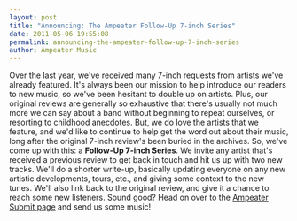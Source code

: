 ```yaml
---
layout: post
title: "Announcing: The Ampeater Follow-Up 7-inch Series"
date: 2011-05-06 19:55:08
permalink: announcing-the-ampeater-follow-up-7-inch-series
author: Ampeater Music
---
```

Over the last year, we've received many 7-inch requests from artists we've already featured. It's always been our mission to help introduce our readers to new music, so we've been hesitant to double up on artists. Plus, our original reviews are generally so exhaustive that there's usually not much more we can say about a band without beginning to repeat ourselves, or resorting to childhood anecdotes. But, we do love the artists that we feature, and we'd like to continue to help get the word out about their music, long after the original 7-inch review's been buried in the archives. So, we've come up with this: a **Follow-Up 7-inch Series**. We invite any artist that's received a previous review to get back in touch and hit us up with two new tracks. We'll do a shorter write-up, basically updating everyone on any new artistic developments, tours, etc., and giving some context to the new tunes. We'll also link back to the original review, and give it a chance to reach some new listeners. Sound good? Head on over to the [Ampeater Submit page](http://ampeatermusic.com/submit) and send us some music!